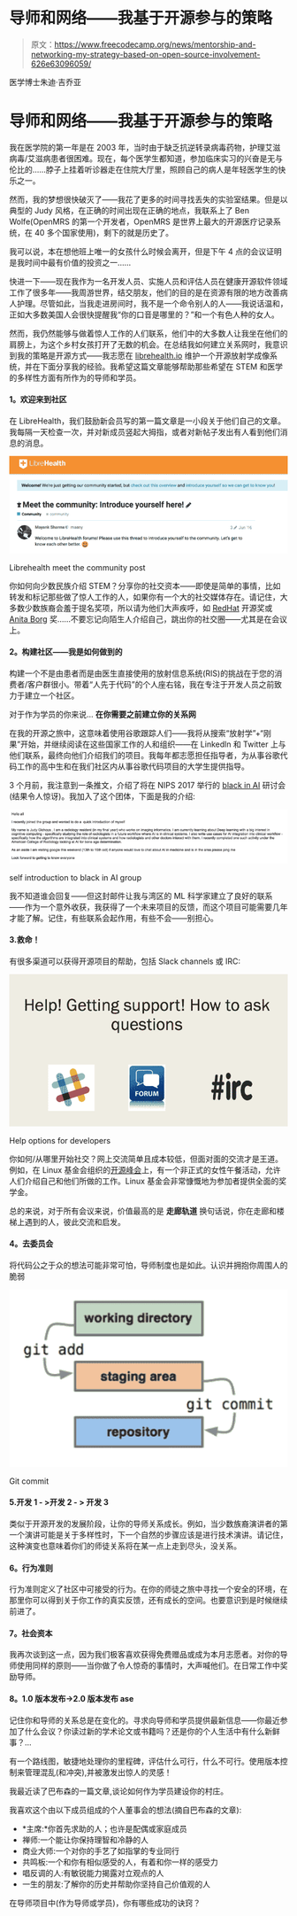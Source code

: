 # 导师和网络——我基于开源参与的策略

> 原文：<https://www.freecodecamp.org/news/mentorship-and-networking-my-strategy-based-on-open-source-involvement-626e63096059/>

医学博士朱迪·吉乔亚

# **导师和网络——我基于开源参与的策略**

我在医学院的第一年是在 2003 年，当时由于缺乏抗逆转录病毒药物，护理艾滋病毒/艾滋病患者很困难。现在，每个医学生都知道，参加临床实习的兴奋是无与伦比的……脖子上挂着听诊器走在住院大厅里，照顾自己的病人是年轻医学生的快乐之一。

然而，我的梦想很快破灭了——我花了更多的时间寻找丢失的实验室结果。但是以典型的 Judy 风格，在正确的时间出现在正确的地点，我联系上了 Ben Wolfe(OpenMRS 的第一个开发者，OpenMRS 是世界上最大的开源医疗记录系统，在 40 多个国家使用)，剩下的就是历史了。

我可以说，本在想他班上唯一的女孩什么时候会离开，但是下午 4 点的会议证明是我时间中最有价值的投资之一……

快进一下——现在我作为一名开发人员、实施人员和评估人员在健康开源软件领域工作了很多年——我周游世界，结交朋友，他们的目的是在资源有限的地方改善病人护理。尽管如此，当我走进房间时，我不是一个命令别人的人——我说话温和，正如大多数美国人会很快提醒我“你的口音是哪里的？”和一个有色人种的女人。

然而，我仍然能够与做着惊人工作的人们联系，他们中的大多数人让我坐在他们的肩膀上，为这个乡村女孩打开了无数的机会。在总结我如何建立关系网时，我意识到我的策略是开源方式——我志愿在 [librehealth.io](http://librehealth.io/) 维护一个开源放射学成像系统，并在下面分享我的经验。我希望这篇文章能够帮助那些希望在 STEM 和医学的多样性方面有所作为的导师和学员。

#### **1。欢迎来到社区**

在 LibreHealth，我们鼓励新会员写的第一篇文章是一小段关于他们自己的文章。我每隔一天检查一次，并对新成员竖起大拇指，或者对新帖子发出有人看到他们消息的消息。

![KDj8S8J1M0MvJtY5-CH9Kl05ObMTXapqEv5Q](img/fed69e1d304ed33b12d5a046618b0992.png)

Librehealth meet the community post

你如何向少数民族介绍 STEM？分享你的社交资本——即使是简单的事情，比如转发和标记那些做了惊人工作的人，如果你有一个大的社交媒体存在。请记住，大多数少数族裔会羞于提名奖项，所以请为他们大声疾呼，如 [RedHat](https://www.redhat.com/en/about/women-in-open-source) 开源奖或 [Anita Borg](https://anitab.org/awards-grants/) 奖……不要忘记向陌生人介绍自己，跳出你的社交圈——尤其是在会议上。

#### **2。构建社区——我是如何做到的**

构建一个不是由患者而是由医生直接使用的放射信息系统(RIS)的挑战在于您的消费者/客户群很小。带着“人先于代码”的个人座右铭，我在专注于开发人员之前致力于建立一个社区。

对于作为学员的你来说…
**在你需要之前建立你的关系网**

在我的开源之旅中，这意味着使用谷歌跟踪人们——我将从搜索“放射学”+“刚果”开始，并继续阅读在这些国家工作的人和组织——在 Linkedln 和 Twitter 上与他们联系，最终向他们介绍我们的项目。我每年都志愿担任指导者，为从事谷歌代码工作的高中生和在我们社区内从事谷歌代码项目的大学生提供指导。

3 个月前，我注意到一条推文，介绍了将在 NIPS 2017 举行的 [black in AI](https://blackinai.github.io/) 研讨会(结果令人惊讶)。我加入了这个团体，下面是我的介绍:

![6w5zP4BaqwB4FN7jV8aTgQZwthhie00UjyT7](img/59dd1f8a9d6db32e8dcb56f3d512e928.png)

self introduction to black in AI group

我不知道谁会回复——但这封邮件让我与湾区的 ML 科学家建立了良好的联系——作为一个意外收获，我获得了一个未来项目的反馈，而这个项目可能需要几年才能了解。记住，有些联系会起作用，有些不会——别担心。

#### 3.**救命**！

有很多渠道可以获得开源项目的帮助，包括 Slack channels 或 IRC:

![CABCypVkpGUbQRfhcsfFzBvcScF-aa49i814](img/f7d4fad0dc76d04c08b7ebda0147f236.png)

Help options for developers

你如何/从哪里开始社交？网上交流简单且成本较低，但面对面的交流才是王道。例如，在 Linux 基金会组织的[开源峰会](https://events.linuxfoundation.org/)上，有一个非正式的女性午餐活动，允许人们介绍自己和他们所做的工作。Linux 基金会非常慷慨地为参加者提供全面的奖学金。

总的来说，对于所有会议来说，价值最高的是
**走廊轨道**
换句话说，你在走廊和楼梯上遇到的人，彼此交流和启发。

#### **4。去委员会**

将代码公之于众的想法可能非常可怕，导师制度也是如此。认识并拥抱你周围人的脆弱

![XP4x-eYuvpMph-qIA0rmbOQTOfiPE4prTSUH](img/37277cc13adc19e4a2b39245fbd4bb7b.png)

Git commit

#### 5.**开发 1 - >开发 2 - >** 开发 3

类似于开源开发的发展阶段，让你的导师关系成长。例如，当少数族裔演讲者的第一个演讲可能是关于多样性时，下一个自然的步骤应该是进行技术演讲。请记住，这种演变也意味着你们的师徒关系将在某一点上走到尽头，没关系。

#### **6。行为准则**

行为准则定义了社区中可接受的行为。在你的师徒之旅中寻找一个安全的环境，在那里你可以得到关于你工作的真实反馈，还有成长的空间。也要意识到是时候继续前进了。

#### **7。社会资本**

我再次谈到这一点，因为我们极客喜欢获得免费赠品或成为本月志愿者。对你的导师使用同样的原则——当你做了令人惊奇的事情时，大声喊他们。在日常工作中奖励导师。

#### **8。1.0 版本发布->2.0 版本发布** ase

记住你和导师的关系总是在变化的。寻求向导师和学员提供最新信息——你最近参加了什么会议？你读过新的学术论文或书籍吗？还是你的个人生活中有什么新鲜事？…

有一个路线图，敏捷地处理你的里程碑，评估什么可行，什么不可行。使用版本控制来管理混乱(和冲突),并被激发出惊人的灵感！

我最近读了巴布森的一篇文章,谈论如何作为学员建设你的村庄。

我喜欢这个由以下成员组成的个人董事会的想法(摘自巴布森的文章):

*   *主席:*你首先求助的人；也许是配偶或家庭成员
*   禅师:一个能让你保持理智和冷静的人
*   商业大师:一个对你的手艺了如指掌的专业同行
*   共鸣板:一个和你有相似感受的人，有着和你一样的感受力
*   唱反调的人:有敏锐能力揭露对立观点的人
*   一生的朋友:了解你的历史并帮助你坚持自己价值观的人

在导师项目中(作为导师或学员)，你有哪些成功的诀窍？